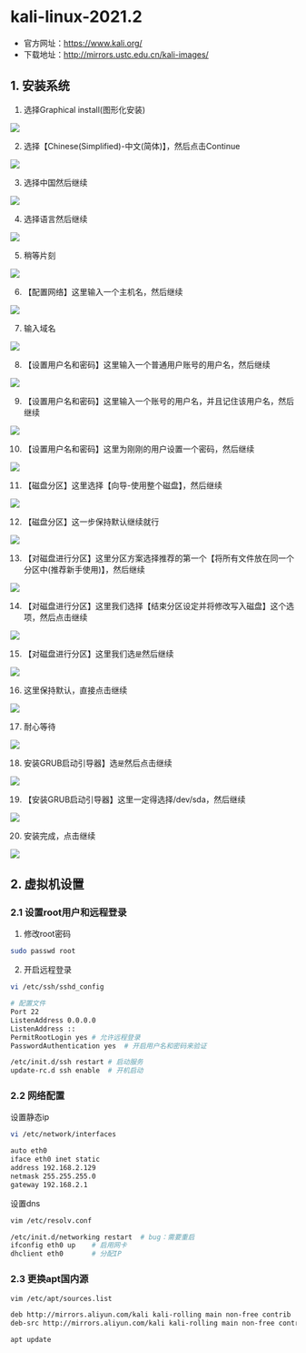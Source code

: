 # kali-linux-2021.2

- 官方网址：https://www.kali.org/
- 下载地址：http://mirrors.ustc.edu.cn/kali-images/

## 1. 安装系统

1. 选择Graphical install(图形化安装)

![](../../assets/_images/deploy/kali/1.png)

2. 选择【Chinese(Simplified)-中文(简体)】，然后点击Continue

![](../../assets/_images/deploy/kali/2.png)

3. 选择中国然后继续

![](../../assets/_images/deploy/kali/3.png)

4. 选择语言然后继续

![](../../assets/_images/deploy/kali/4.png)

5. 稍等片刻

![](../../assets/_images/deploy/kali/5.png)

6. 【配置网络】这里输入一个主机名，然后继续

![](../../assets/_images/deploy/kali/6.png)

7. 输入域名

![](../../assets/_images/deploy/kali/7.png)

8. 【设置用户名和密码】这里输入一个普通用户账号的用户名，然后继续

![](../../assets/_images/deploy/kali/8.png)

9. 【设置用户名和密码】这里输入一个账号的用户名，并且记住该用户名，然后继续

![](../../assets/_images/deploy/kali/9.png)

10. 【设置用户名和密码】这里为刚刚的用户设置一个密码，然后继续

![](../../assets/_images/deploy/kali/10.png)

11. 【磁盘分区】这里选择【向导-使用整个磁盘】，然后继续

![](../../assets/_images/deploy/kali/11.png)

12. 【磁盘分区】这一步保持默认继续就行

![](../../assets/_images/deploy/kali/12.png)

13. 【对磁盘进行分区】这里分区方案选择推荐的第一个【将所有文件放在同一个分区中(推荐新手使用)】，然后继续

![](../../assets/_images/deploy/kali/13.png)

14. 【对磁盘进行分区】这里我们选择【结束分区设定并将修改写入磁盘】这个选项，然后点击继续

![](../../assets/_images/deploy/kali/14.png)

15. 【对磁盘进行分区】这里我们选`是`然后继续

![](../../assets/_images/deploy/kali/15.png)

16. 这里保持默认，直接点击继续

![](../../assets/_images/deploy/kali/16.png)

17. 耐心等待

![](../../assets/_images/deploy/kali/17.png)

18. 安装GRUB启动引导器】选`是`然后点击继续

![](../../assets/_images/deploy/kali/18.png)

19. 【安装GRUB启动引导器】这里一定得选择/dev/sda，然后继续

![](../../assets/_images/deploy/kali/19.png)

20. 安装完成，点击继续

![](../../assets/_images/deploy/kali/20.png)


## 2. 虚拟机设置

### 2.1 设置root用户和远程登录

1. 修改root密码

```bash
sudo passwd root
```

2. 开启远程登录

```bash
vi /etc/ssh/sshd_config

# 配置文件
Port 22
ListenAddress 0.0.0.0
ListenAddress ::
PermitRootLogin yes # 允许远程登录
PasswordAuthentication yes  # 开启用户名和密码来验证

/etc/init.d/ssh restart # 启动服务
update-rc.d ssh enable  # 开机启动
```

### 2.2 网络配置

设置静态ip

```bash
vi /etc/network/interfaces
```

```bash
auto eth0
iface eth0 inet static
address 192.168.2.129
netmask 255.255.255.0
gateway 192.168.2.1
```

设置dns

```bash
vim /etc/resolv.conf
```

```bash
/etc/init.d/networking restart  # bug：需要重启
ifconfig eth0 up    # 启用网卡
dhclient eth0       # 分配IP
```

### 2.3 更换apt国内源

```bash
vim /etc/apt/sources.list
```

```bash
deb http://mirrors.aliyun.com/kali kali-rolling main non-free contrib
deb-src http://mirrors.aliyun.com/kali kali-rolling main non-free contrib
```

```bash
apt update
```